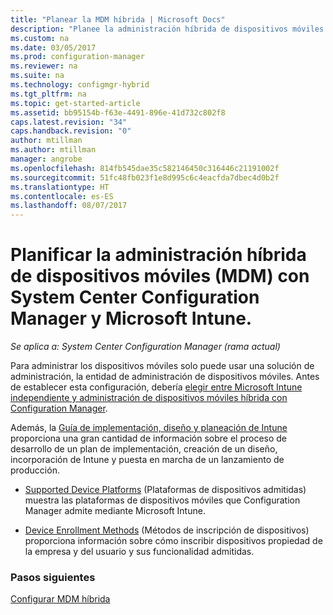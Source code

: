```yaml
---
title: "Planear la MDM híbrida | Microsoft Docs"
description: "Planee la administración híbrida de dispositivos móviles con System Center Configuration Manager y Microsoft Intune."
ms.custom: na
ms.date: 03/05/2017
ms.prod: configuration-manager
ms.reviewer: na
ms.suite: na
ms.technology: configmgr-hybrid
ms.tgt_pltfrm: na
ms.topic: get-started-article
ms.assetid: bb95154b-f63e-4491-896e-41d732c802f8
caps.latest.revision: "34"
caps.handback.revision: "0"
author: mtillman
ms.author: mtillman
manager: angrobe
ms.openlocfilehash: 814fb545dae35c582146450c316446c21191002f
ms.sourcegitcommit: 51fc48fb023f1e8d995c6c4eacfda7dbec4d0b2f
ms.translationtype: HT
ms.contentlocale: es-ES
ms.lasthandoff: 08/07/2017
---
```

# <a name="plan-for-hybrid-mobile-device-management-mdm-with-system-center-configuration-manager-and-microsoft-intune"></a>Planificar la administración híbrida de dispositivos móviles (MDM) con System Center Configuration Manager y Microsoft Intune.

*Se aplica a: System Center Configuration Manager (rama actual)*

Para administrar los dispositivos móviles solo puede usar una solución de administración, la entidad de administración de dispositivos móviles. Antes de establecer esta configuración, debería [elegir entre Microsoft Intune independiente y administración de dispositivos móviles híbrida con Configuration Manager](../understand/choose-between-standalone-intune-and-hybrid-mobile-device-management.md).

Además, la [Guía de implementación, diseño y planeación de Intune](https://docs.microsoft.com/en-us/intune/plan-design/introduction) proporciona una gran cantidad de información sobre el proceso de desarrollo de un plan de implementación, creación de un diseño, incorporación de Intune y puesta en marcha de un lanzamiento de producción.

- [Supported Device Platforms](supported-device-platforms-for-hybrid.md) (Plataformas de dispositivos admitidas) muestra las plataformas de dispositivos móviles que Configuration Manager admite mediante Microsoft Intune.

- [Device Enrollment Methods](device-enrollment-methods.md) (Métodos de inscripción de dispositivos) proporciona información sobre cómo inscribir dispositivos propiedad de la empresa y del usuario y sus funcionalidad admitidas.


### <a name="next-steps"></a>Pasos siguientes
 [Configurar MDM híbrida](../deploy-use/setup-hybrid-mdm.md)
